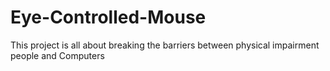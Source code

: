 # Eye-Controlled-Mouse
This project is all about breaking the barriers between physical impairment people and Computers
